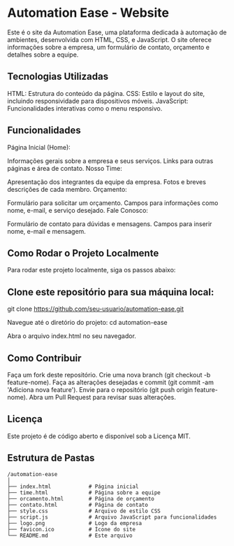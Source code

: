 # Automation Ease - Website
Este é o site da Automation Ease, uma plataforma dedicada à automação de ambientes, desenvolvida com HTML, CSS, e JavaScript. O site oferece informações sobre a empresa, um formulário de contato, orçamento e detalhes sobre a equipe.

## Tecnologias Utilizadas
HTML: Estrutura do conteúdo da página.
CSS: Estilo e layout do site, incluindo responsividade para dispositivos móveis.
JavaScript: Funcionalidades interativas como o menu responsivo.

## Funcionalidades
Página Inicial (Home):

Informações gerais sobre a empresa e seus serviços.
Links para outras páginas e área de contato.
Nosso Time:

Apresentação dos integrantes da equipe da empresa.
Fotos e breves descrições de cada membro.
Orçamento:

Formulário para solicitar um orçamento.
Campos para informações como nome, e-mail, e serviço desejado.
Fale Conosco:

Formulário de contato para dúvidas e mensagens.
Campos para inserir nome, e-mail e mensagem.

## Como Rodar o Projeto Localmente
Para rodar este projeto localmente, siga os passos abaixo:

## Clone este repositório para sua máquina local:
git clone https://github.com/seu-usuario/automation-ease.git

Navegue até o diretório do projeto:
cd automation-ease

Abra o arquivo index.html no seu navegador.

## Como Contribuir
Faça um fork deste repositório.
Crie uma nova branch (git checkout -b feature-nome).
Faça as alterações desejadas e commit (git commit -am 'Adiciona nova feature').
Envie para o repositório (git push origin feature-nome).
Abra um Pull Request para revisar suas alterações.

## Licença
Este projeto é de código aberto e disponível sob a Licença MIT.

## Estrutura de Pastas

```plaintext
/automation-ease
│
├── index.html            # Página inicial
├── time.html             # Página sobre a equipe
├── orcamento.html        # Página de orçamento
├── contato.html          # Página de contato
├── style.css             # Arquivo de estilo CSS
├── script.js             # Arquivo JavaScript para funcionalidades
├── logo.png              # Logo da empresa
├── favicon.ico           # Ícone do site
└── README.md             # Este arquivo 
